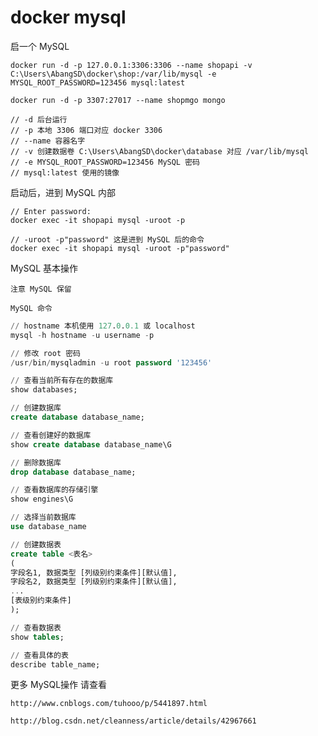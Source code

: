 # docker mysql

启一个 MySQL

```docker
docker run -d -p 127.0.0.1:3306:3306 --name shopapi -v C:\Users\AbangSD\docker\shop:/var/lib/mysql -e MYSQL_ROOT_PASSWORD=123456 mysql:latest

docker run -d -p 3307:27017 --name shopmgo mongo

// -d 后台运行
// -p 本地 3306 端口对应 docker 3306
// --name 容器名字
// -v 创建数据卷 C:\Users\AbangSD\docker\database 对应 /var/lib/mysql
// -e MYSQL_ROOT_PASSWORD=123456 MySQL 密码
// mysql:latest 使用的镜像
```

启动后，进到 MySQL 内部

```docker
// Enter password:
docker exec -it shopapi mysql -uroot -p
```

```docker
// -uroot -p"password" 这是进到 MySQL 后的命令
docker exec -it shopapi mysql -uroot -p"password"
```

MySQL 基本操作

``注意 MySQL 保留``

``MySQL 命令``

```sql
// hostname 本机使用 127.0.0.1 或 localhost
mysql -h hostname -u username -p

// 修改 root 密码
/usr/bin/mysqladmin -u root password '123456'

// 查看当前所有存在的数据库
show databases;

// 创建数据库
create database database_name;

// 查看创建好的数据库
show create database database_name\G

// 删除数据库
drop database database_name;

// 查看数据库的存储引擎
show engines\G

// 选择当前数据库
use database_name

// 创建数据表
create table <表名>
(
字段名1, 数据类型 [列级别约束条件][默认值],
字段名2, 数据类型 [列级别约束条件][默认值],
...
[表级别约束条件]
);

// 查看数据表
show tables;

// 查看具体的表
describe table_name;
```

更多 MySQL操作 请查看

``
http://www.cnblogs.com/tuhooo/p/5441897.html
``

``
http://blog.csdn.net/cleanness/article/details/42967661
``